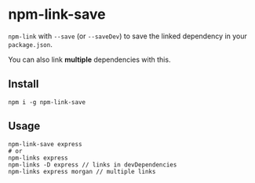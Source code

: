 # npm-link-save

`npm-link` with `--save` (or `--saveDev`) to save the linked dependency in your `package.json`.

You can also link **multiple** dependencies with this.

## Install

```
npm i -g npm-link-save
```

## Usage

```
npm-link-save express
# or
npm-links express
npm-links -D express // links in devDependencies
npm-links express morgan // multiple links
```
